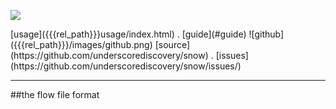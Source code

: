
<a href="{{{rel_path}}}index.html" id="logo"><img src="{{{rel_path}}}images/logo.png" /></a>

<div class="topmenu">
[usage]({{{rel_path}}}usage/index.html) . [guide](#guide) ![github]({{{rel_path}}}/images/github.png)  [source](https://github.com/underscorediscovery/snow) . [issues](https://github.com/underscorediscovery/snow/issues/)
</div>

---

##the flow file format